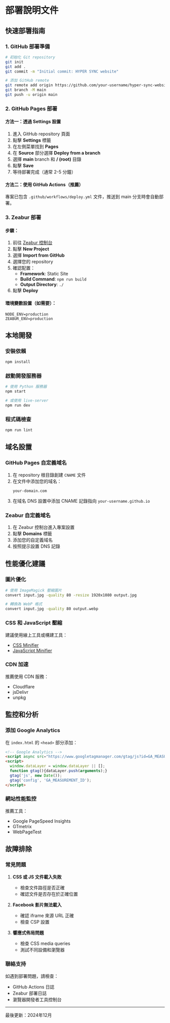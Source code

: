# 部署說明文件

## 快速部署指南

### 1. GitHub 部署準備

```bash
# 初始化 Git repository
git init
git add .
git commit -m "Initial commit: HYPER SYNC website"

# 添加 GitHub remote
git remote add origin https://github.com/your-username/hyper-sync-website.git
git branch -M main
git push -u origin main
```

### 2. GitHub Pages 部署

#### 方法一：透過 Settings 設置

1. 進入 GitHub repository 頁面
2. 點擊 **Settings** 標籤
3. 在左側菜單找到 **Pages**
4. 在 **Source** 部分選擇 **Deploy from a branch**
5. 選擇 **main** branch 和 **/ (root)** 目錄
6. 點擊 **Save**
7. 等待部署完成（通常 2-5 分鐘）

#### 方法二：使用 GitHub Actions（推薦）

專案已包含 `.github/workflows/deploy.yml` 文件，推送到 main 分支時會自動部署。

### 3. Zeabur 部署

#### 步驟：

1. 前往 [Zeabur 控制台](https://zeabur.com)
2. 點擊 **New Project**
3. 選擇 **Import from GitHub**
4. 選擇您的 repository
5. 確認配置：
   - **Framework**: Static Site
   - **Build Command**: `npm run build`
   - **Output Directory**: `./`
6. 點擊 **Deploy**

#### 環境變數設置（如需要）：

```
NODE_ENV=production
ZEABUR_ENV=production
```

## 本地開發

### 安裝依賴

```bash
npm install
```

### 啟動開發服務器

```bash
# 使用 Python 服務器
npm start

# 或使用 live-server
npm run dev
```

### 程式碼檢查

```bash
npm run lint
```

## 域名設置

### GitHub Pages 自定義域名

1. 在 repository 根目錄創建 `CNAME` 文件
2. 在文件中添加您的域名：
   ```
   your-domain.com
   ```
3. 在域名 DNS 設置中添加 CNAME 記錄指向 `your-username.github.io`

### Zeabur 自定義域名

1. 在 Zeabur 控制台進入專案設置
2. 點擊 **Domains** 標籤
3. 添加您的自定義域名
4. 按照提示設置 DNS 記錄

## 性能優化建議

### 圖片優化

```bash
# 使用 ImageMagick 壓縮圖片
convert input.jpg -quality 80 -resize 1920x1080 output.jpg

# 轉換為 WebP 格式
convert input.jpg -quality 80 output.webp
```

### CSS 和 JavaScript 壓縮

建議使用線上工具或構建工具：
- [CSS Minifier](https://cssminifier.com/)
- [JavaScript Minifier](https://javascript-minifier.com/)

### CDN 加速

推薦使用 CDN 服務：
- Cloudflare
- jsDelivr
- unpkg

## 監控和分析

### 添加 Google Analytics

在 `index.html` 的 `<head>` 部分添加：

```html
<!-- Google Analytics -->
<script async src="https://www.googletagmanager.com/gtag/js?id=GA_MEASUREMENT_ID"></script>
<script>
  window.dataLayer = window.dataLayer || [];
  function gtag(){dataLayer.push(arguments);}
  gtag('js', new Date());
  gtag('config', 'GA_MEASUREMENT_ID');
</script>
```

### 網站性能監控

推薦工具：
- Google PageSpeed Insights
- GTmetrix
- WebPageTest

## 故障排除

### 常見問題

1. **CSS 或 JS 文件載入失敗**
   - 檢查文件路徑是否正確
   - 確認文件是否存在於正確位置

2. **Facebook 影片無法載入**
   - 確認 iframe 來源 URL 正確
   - 檢查 CSP 設置

3. **響應式佈局問題**
   - 檢查 CSS media queries
   - 測試不同設備和瀏覽器

### 聯絡支持

如遇到部署問題，請檢查：
- GitHub Actions 日誌
- Zeabur 部署日誌
- 瀏覽器開發者工具控制台

---

最後更新：2024年12月